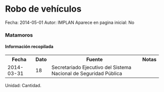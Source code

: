 Robo de vehículos
=====

Fecha: 2014-05-01
Autor: IMPLAN
Aparece en pagina inicial: No

### Matamoros

#### Información recopilada

<table class="table table-hover table-bordered">
  <tr><th>Fecha</th><th>Dato</th><th>Fuente</th><th>Notas</th></tr>
  <tr><td>2014-03-31</td><td>18</td><td>Secretariado Ejecutivo del Sistema Nacional de Seguridad Pública</td><td></td></tr>
</table>

Unidad: Cantidad.
